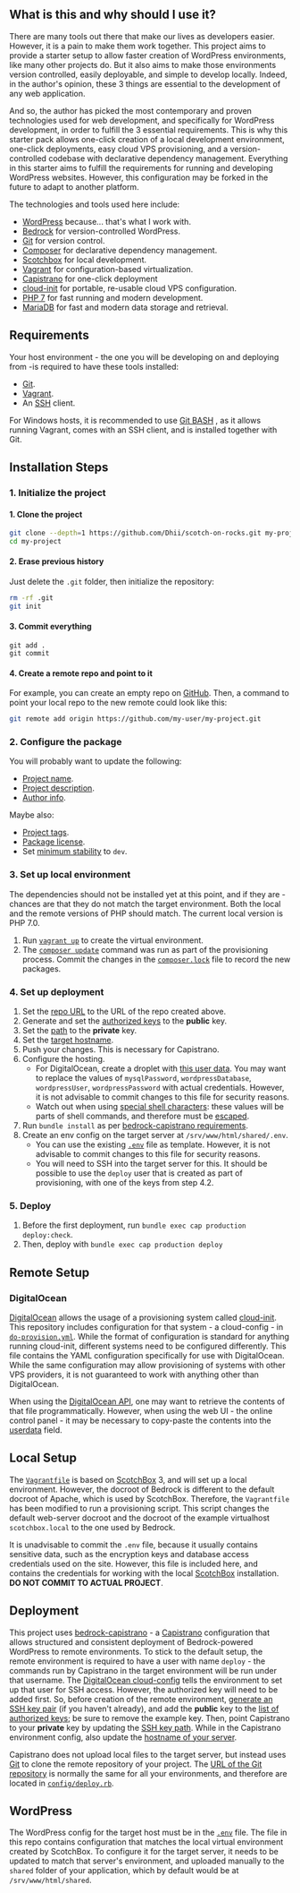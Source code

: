 ## What is this and why should I use it?
There are many tools out there that make our lives as developers easier. However, it is a pain to make them
work together. This project aims to provide a starter setup to allow faster creation of WordPress environments,
like many other projects do. But it also aims to make those environments version controlled, easily deployable,
and simple to develop locally. Indeed, in the author's opinion, these 3 things are essential to the development
of any web application.

And so, the author has picked the most contemporary and proven technologies used for web development,
and specifically for WordPress development, in order to fulfill the 3 essential requirements. This is why
this starter pack allows one-click creation of a local development environment, one-click deployments, easy
cloud VPS provisioning, and a version-controlled codebase with declarative dependency management. Everything
in this starter aims to fulfill the requirements for running and developing WordPress websites. However,
this configuration may be forked in the future to adapt to another platform.

The technologies and tools used here include:

- [WordPress][] because... that's what I work with.
- [Bedrock][] for version-controlled WordPress.
- [Git][] for version control.
- [Composer][] for declarative dependency management.
- [Scotchbox][] for local development.
- [Vagrant][] for configuration-based virtualization.
- [Capistrano][] for one-click deployment
- [cloud-init][] for portable, re-usable cloud VPS configuration.
- [PHP 7][] for fast running and modern development.
- [MariaDB][] for fast and modern data storage and retrieval.

## Requirements
Your host environment - the one you will be developing on and deploying from -is required to have these tools installed:

- [Git][].
- [Vagrant][].
- An [SSH][] client.

For Windows hosts, it is recommended to use [Git BASH][] , as it allows running Vagrant, comes with an SSH client, and
is installed together with Git.

## Installation Steps

### 1. Initialize the project

#### 1. **Clone the project**

```bash
git clone --depth=1 https://github.com/Dhii/scotch-on-rocks.git my-project
cd my-project
```

#### 2. Erase previous history
Just delete the `.git` folder, then initialize the repository:

```bash
rm -rf .git
git init
```

#### 3. Commit everything

```
git add .
git commit
```

#### 4. Create a remote repo and point to it

For example, you can create an empty repo on [GitHub][]. Then, a command to point
your local repo to the new remote could look like this:

```bash
git remote add origin https://github.com/my-user/my-project.git
```

### 2. Configure the package
You will probably want to update the following:

- [Project name][local\composer-package-name].
- [Project description][local\composer-package-description].
- [Author info][local\composer-author-info].

Maybe also:
- [Project tags][local\composer-keywords].
- [Package license][local\composer-package-license].
- Set [minimum stability][composer\config-minimum-stability] to `dev`.

### 3. Set up local environment
The dependencies should not be installed yet at this point, and if they are - chances are that they
do not match the target environment. Both the local and the remote versions of PHP should match.
The current local version is PHP 7.0.

1. Run [`vagrant up`][vagrant\command-up] to create the virtual environment.
2. The [`composer update`][composer\command-update] command was run as part of the provisioning process.
Commit the changes in the [`composer.lock`][local\composer.lock] file to record the new packages.

### 4. Set up deployment

1. Set the [repo URL][local\repo-url] to the URL of the repo created above.
2. Generate and set the [authorized keys][local\deploy-authorized-keys] to the **public** key.
3. Set the [path][local\capistrano-ssh-key-path] to the **private** key.
4. Set the [target hostname][local\hostname].
5. Push your changes. This is necessary for Capistrano.
6. Configure the hosting.
    - For DigitalOcean, create a droplet with [this user data][local\do-provision.yml]. You may want to replace
    the values of `mysqlPassword`, `wordpressDatabase`, `wordpressUser`, `wordpressPassword` with actual credentials.
    However, it is not advisable to commit changes to this file for security reasons.
    - Watch out when using [special shell characters][shell\special-chars]: these values will be parts of
    shell commands, and therefore must be [escaped][shell\escaping-chars].
7. Run `bundle install` as per [bedrock-capistrano requirements][roots\bedrock-capistrano-requirements].
8. Create an env config on the target server at `/srv/www/html/shared/.env`.
    - You can use the existing [`.env`][local\.env] file as template. However, it is not advisable to commit
    changes to this file for security reasons.
    - You will need to SSH into the target server for this. It should be possible to use the `deploy` user
    that is created as part of provisioning, with one of the keys from step 4.2.

### 5. Deploy
1. Before the first deployment, run `bundle exec cap production deploy:check`.
2. Then, deploy with `bundle exec cap production deploy`


## Remote Setup

### DigitalOcean
[DigitalOcean][] allows the usage of a provisioning system called [cloud-init][]. This
repository includes configuration for that system - a cloud-config - in [`do-provision.yml`][local\do-provision.yml].
While the format of configuration is standard for anything running cloud-init, different systems need to be
configured differently. This file contains the YAML configuration specifically for use with DigitalOcean. While
the same configuration may allow provisioning of systems with other VPS providers, it is not guaranteed to work
with anything other than DigitalOcean.

When using the [DigitalOcean API][digitalocean\api], one may want to retrieve the contents of that file programmatically.
However, when using the web UI - the online control panel - it may be necessary to copy-paste the contents into the
[userdata][digitalocean\userdata] field.


## Local Setup
The [`Vagrantfile`][local\Vagrantfile] is based on [ScotchBox][] 3, and will set up a local environment.
However, the docroot of Bedrock is different to the default docroot of Apache, which
is used by ScotchBox. Therefore, the `Vagrantfile` has been modified to run a provisioning
script. This script changes the default web-server docroot and the docroot of the example
virtualhost `scotchbox.local` to the one used by Bedrock.

It is unadvisable to commit the `.env` file, because it usually contains sensitive data,
such as the encryption keys and database access credentials used on the site. However,
this file is included here, and contains the credentials for working with the local
[ScotchBox][] installation. **DO NOT COMMIT TO ACTUAL PROJECT**.

## Deployment
This project uses [bedrock-capistrano][roots\bedrock-capistrano] - a [Capistrano][] configuration that allows
structured and consistent deployment of Bedrock-powered WordPress to remote environments. To stick to the
default setup, the remote environment is required to have a user with name `deploy` - the commands
run by Capistrano in the target environment will be run under that username. The
[DigitalOcean cloud-config][local\do-provision.yml] tells the environment to set up that user for SSH access. However,
the authorized key will need to be added first. So, before creation of the remote environment, [generate an
SSH key pair][digitalocean\set-up-ssh-keys] (if you haven't already), and add the **public** key to the
[list of authorized keys][local\deploy-authorized-keys]; be sure to remove the example key. Then, point
Capistrano to your **private** key by updating the [SSH key path][local\capistrano-ssh-key-path]. While in the
Capistrano environment config, also update the [hostname of your server][local\hostname].

Capistrano does not upload local files to the target server, but instead uses [Git][] to clone the
remote repository of your project. The [URL of the Git repository][local\repo-url] is normally the same
for all your environments, and therefore are located in [`config/deploy.rb`][local\config/deploy.rb]. 

## WordPress
The WordPress config for the target host must be in the [`.env`][local\.env] file. The file in this repo
contains configuration that matches the local virtual environment created by ScotchBox. To configure it for the target
server, it needs to be updated to match that server's environment, and uploaded manually to the `shared` folder of
your application, which by default would be at `/srv/www/html/shared`.



[Bedrock]: https://roots.io/bedrock/
[ScotchBox]: https://box.scotch.io/
[cloud-init]: https://cloud-init.io/
[DigitalOcean]: https://www.digitalocean.com
[Capistrano]: http://capistranorb.com/
[Git]: https://git-scm.com/
[Git BASH]: http://gitforwindows.org/
[GitHub]: https://github.com/
[Composer]: https://getcomposer.org/
[PHP 7]: http://php.net/manual/en/migration70.new-features.php
[WordPress]: https://wordpress.org/
[MariaDB]: https://mariadb.org/about/
[Vagrant]: https://www.vagrantup.com/
[SSH]: https://en.wikipedia.org/wiki/Secure_Shell

[local\deploy-authorized-keys]: do-provision.yml#L9
[local\capistrano-ssh-key-path]: config/deploy/production.rb#L19
[local\hostname]: config/deploy/production.rb#L19
[local\repo-url]: config/deploy.rb#L2
[local\do-provision.yml]: do-provision.yml
[local\config/deploy.rb]: config/deploy.rb
[local\.env]: .env
[local\Vagrantfile]: Vagrantfile
[local\composer-package-name]: composer.json#L2
[local\composer-package-license]: composer.json#L4
[local\composer-package-description]: composer.json#L5
[local\composer-author-info]: composer.json#L7
[local\composer-keywords]: composer.json#L13
[local\composer.lock]: composer.lock
[digitalocean\userdata]: https://www.digitalocean.com/community/tutorials/an-introduction-to-droplet-metadata
[digitalocean\api]: https://developers.digitalocean.com/
[digitalocean\set-up-ssh-keys]: https://www.digitalocean.com/community/tutorials/how-to-set-up-ssh-keys--2
[roots\bedrock-capistrano]: https://github.com/roots/bedrock-capistrano
[roots\bedrock-capistrano-requirements]: https://github.com/roots/bedrock-capistrano#requirements
[shell\special-chars]: http://tldp.org/LDP/abs/html/special-chars.html
[shell\escaping-chars]: http://tldp.org/LDP/abs/html/escapingsection.html#ESCP
[composer\config-minimum-stability]: https://getcomposer.org/doc/04-schema.md#minimum-stability
[composer\command-update]: https://getcomposer.org/doc/03-cli.md#update
[vagrant\command-up]: https://www.vagrantup.com/docs/cli/up.html
[vagrant\command-ssh]: https://www.vagrantup.com/docs/cli/ssh.html
